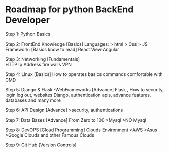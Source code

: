 # Roadmap for python BackEnd Developer 


Step 1:     Python Basics

Step 2:     FrontEnd Knowledge [Basics]
                Languages:
                > html
                > Css
                > JS
                Framework: [Basics know to read]
                React
                View
                Angular

Step 3:     Networking [Fundamentals]       
                HTTP
                Ip Address
                fire walls
                VPN

Step 4:     Linux [Basics]
                How to operates
                basics commands
                comfortable with CMD

Step 5:     Django & Flask -WebFrameworks [Advance]
                Flask , How to security, login log out, websites
                Django, authentication apis, advance features, databases and many more


Step 6:     API Design  [Advance]
                >security, authentications


Step 7:      Data Bases [Advance]
                From Zero to 100
                >Mysql 
                >NO Mysql 

Step 8:     DevOPS [Cloud Programming]
                Clouds Environment
                >AWS
                >Asus
                >Google Clouds and other Famous Clouds
        
Step 9:     Git Hub [Version Controls]
















